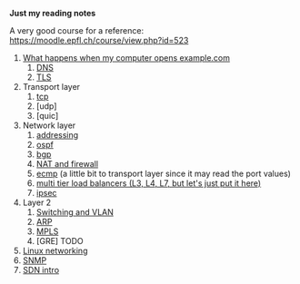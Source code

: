 **Just my reading notes**

A very good course for a reference: https://moodle.epfl.ch/course/view.php?id=523

1. [What happens when my computer opens example.com](opening_a_website.md)
   1. [DNS](dns.md)
   2. [TLS](tls.md)
2. Transport layer
   1. [tcp](tcp.md)
   2. [udp]
   3. [quic]
3. Network layer
   1. [addressing](net_layer.md)
   2. [ospf](ospf.md)
   3. [bgp](bgp.md)
   4. [NAT and firewall](nat_and_firewall.md)
   5. [ecmp](ecmp.md) (a little bit to transport layer since it may read the port values)
   6. [multi tier load balancers (L3, L4, L7, but let's just put it here)](multi_tier_load_balancer.md)
   7. [ipsec](ipsec.md)
4. Layer 2
   1. [Switching and VLAN](l2.md)
   2. [ARP](arp.md)
   3. [MPLS](mpls.md)
   4. [GRE] TODO
5. [Linux networking](linux_networking.md)
6. [SNMP](snmp.md)
7. [SDN intro](sdn.md)
